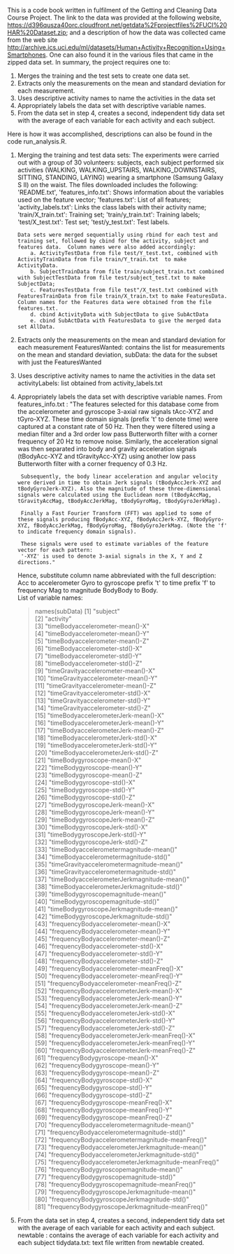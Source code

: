 This is a code book written in fulfilment of the Getting and Cleaning Data Course Project. The link to the data was provided at the following website, https://d396qusza40orc.cloudfront.net/getdata%2Fprojectfiles%2FUCI%20HAR%20Dataset.zip; 
and a description of how the data was collected came from the web site http://archive.ics.uci.edu/ml/datasets/Human+Activity+Recognition+Using+Smartphones.  One can also found it in the various files that came in the zipped data set.
In summary, the project requires one to:
1. Merges the training and the test sets to create one data set.
2. Extracts only the measurements on the mean and standard deviation for each measurement.
3. Uses descriptive activity names to name the activities in the data set
4. Appropriately labels the data set with descriptive variable names.
5. From the data set in step 4, creates a second, independent tidy data set with the average of each variable for each activity and each subject.

Here is how it was accomplished, descriptions can also be found in the code run_analysis.R.
1.  Merging the training and test data sets:
		The experiments were carried out with a group of 30 volunteers: subjects, each subject performed six activities (WALKING, WALKING_UPSTAIRS, WALKING_DOWNSTAIRS, SITTING, STANDING, LAYING) wearing a smartphone (Samsung Galaxy S II) on the waist. The files downloaded includes the following:  'README.txt', 'features_info.txt': Shows information about the variables used on the feature vector; 'features.txt': List of all features; 'activity_labels.txt': Links the class labels with their activity name; 'train/X_train.txt': Training set; 'train/y_train.txt': Training labels; 'test/X_test.txt': Test set; 'test/y_test.txt': Test labels.

		Data sets were merged sequentially using rbind for each test and training set, followed by cbind for the activity, subject and features data.  Column names were also added accordingly:
			a. ActivityTestData from file test/Y_test.txt, combined with ActivityTrainData from file train/Y_train.txt	to make ActivityData.
			b. SubjectTrainData from file train/subject_train.txt combined with SubjectTestData from file test/subject_test.txt to make SubjectData; 
			c. FeaturesTestData from file test"/X_test.txt combined with FeaturesTrainData from file train/X_train.txt to make FeaturesData.  Column names for the Features data were obtained from the file features.txt.
			d. cbind ActivityData with SubjectData to give SubActData
			e. cbind SubActData with FeaturesData to give the merged data set AllData.
2. 	Extracts only the measurements on the mean and standard deviation for each measurement
		FeaturesWanted:  contains the list for measurements on the mean and standard deviation,
		subData:  the data for the subset with just the FeaturesWanted

3. Uses descriptive activity names to name the activities in the data set
		activityLabels: list obtained from activity_labels.txt
		
4. Appropriately labels the data set with descriptive variable names.
	From features_info.txt : 
		"The features selected for this database come from the accelerometer and gyroscope 3-axial raw signals tAcc-XYZ and tGyro-XYZ. These time domain signals (prefix 't' to denote time) were captured at a constant rate of 50 Hz. Then they were filtered using a median filter and a 3rd order low pass Butterworth filter with a corner frequency of 20 Hz to remove noise. Similarly, the acceleration signal was then separated into body and gravity acceleration signals (tBodyAcc-XYZ and tGravityAcc-XYZ) using another low pass Butterworth filter with a corner frequency of 0.3 Hz. 

		Subsequently, the body linear acceleration and angular velocity were derived in time to obtain Jerk signals (tBodyAccJerk-XYZ and tBodyGyroJerk-XYZ). Also the magnitude of these three-dimensional signals were calculated using the Euclidean norm (tBodyAccMag, tGravityAccMag, tBodyAccJerkMag, tBodyGyroMag, tBodyGyroJerkMag). 

		Finally a Fast Fourier Transform (FFT) was applied to some of these signals producing fBodyAcc-XYZ, fBodyAccJerk-XYZ, fBodyGyro-XYZ, fBodyAccJerkMag, fBodyGyroMag, fBodyGyroJerkMag. (Note the 'f' to indicate frequency domain signals). 

		These signals were used to estimate variables of the feature vector for each pattern:  
		'-XYZ' is used to denote 3-axial signals in the X, Y and Z directions."
	Hence, substitute column name abbreviated with the full description:
		Acc to accelerometer
		Gyro to gyroscope
		prefix 't' to time
		prefix 'f' to frequency 
		Mag to magnitude
		BodyBody to Body.  
	List of variable names:
	> names(subData)
		[1] "subject"                                           
		[2] "activity"                                          
		[3] "timeBodyaccelerometer-mean()-X"                    
		[4] "timeBodyaccelerometer-mean()-Y"                    
		[5] "timeBodyaccelerometer-mean()-Z"                    
		[6] "timeBodyaccelerometer-std()-X"                     
		[7] "timeBodyaccelerometer-std()-Y"                     
		[8] "timeBodyaccelerometer-std()-Z"                     
		[9] "timeGravityaccelerometer-mean()-X"                 
		[10] "timeGravityaccelerometer-mean()-Y"                 
		[11] "timeGravityaccelerometer-mean()-Z"                 
		[12] "timeGravityaccelerometer-std()-X"                  
		[13] "timeGravityaccelerometer-std()-Y"                  
		[14] "timeGravityaccelerometer-std()-Z"                  
		[15] "timeBodyaccelerometerJerk-mean()-X"                
		[16] "timeBodyaccelerometerJerk-mean()-Y"                
		[17] "timeBodyaccelerometerJerk-mean()-Z"                
		[18] "timeBodyaccelerometerJerk-std()-X"                 
		[19] "timeBodyaccelerometerJerk-std()-Y"                 
		[20] "timeBodyaccelerometerJerk-std()-Z"                 
		[21] "timeBodygyroscope-mean()-X"                        
		[22] "timeBodygyroscope-mean()-Y"                        
		[23] "timeBodygyroscope-mean()-Z"                        
		[24] "timeBodygyroscope-std()-X"                         
		[25] "timeBodygyroscope-std()-Y"                         
		[26] "timeBodygyroscope-std()-Z"                         
		[27] "timeBodygyroscopeJerk-mean()-X"                    
		[28] "timeBodygyroscopeJerk-mean()-Y"                    
		[29] "timeBodygyroscopeJerk-mean()-Z"                    
		[30] "timeBodygyroscopeJerk-std()-X"                     
		[31] "timeBodygyroscopeJerk-std()-Y"                     
		[32] "timeBodygyroscopeJerk-std()-Z"                     
		[33] "timeBodyaccelerometermagnitude-mean()"             
		[34] "timeBodyaccelerometermagnitude-std()"              
		[35] "timeGravityaccelerometermagnitude-mean()"          
		[36] "timeGravityaccelerometermagnitude-std()"           
		[37] "timeBodyaccelerometerJerkmagnitude-mean()"         
		[38] "timeBodyaccelerometerJerkmagnitude-std()"          
		[39] "timeBodygyroscopemagnitude-mean()"                 
		[40] "timeBodygyroscopemagnitude-std()"                  
		[41] "timeBodygyroscopeJerkmagnitude-mean()"             
		[42] "timeBodygyroscopeJerkmagnitude-std()"              
		[43] "frequencyBodyaccelerometer-mean()-X"               
		[44] "frequencyBodyaccelerometer-mean()-Y"               
		[45] "frequencyBodyaccelerometer-mean()-Z"               
		[46] "frequencyBodyaccelerometer-std()-X"                
		[47] "frequencyBodyaccelerometer-std()-Y"                
		[48] "frequencyBodyaccelerometer-std()-Z"                
		[49] "frequencyBodyaccelerometer-meanFreq()-X"           
		[50] "frequencyBodyaccelerometer-meanFreq()-Y"           
		[51] "frequencyBodyaccelerometer-meanFreq()-Z"           
		[52] "frequencyBodyaccelerometerJerk-mean()-X"           
		[53] "frequencyBodyaccelerometerJerk-mean()-Y"           
		[54] "frequencyBodyaccelerometerJerk-mean()-Z"           
		[55] "frequencyBodyaccelerometerJerk-std()-X"            
		[56] "frequencyBodyaccelerometerJerk-std()-Y"            
		[57] "frequencyBodyaccelerometerJerk-std()-Z"            
		[58] "frequencyBodyaccelerometerJerk-meanFreq()-X"       
		[59] "frequencyBodyaccelerometerJerk-meanFreq()-Y"       
		[60] "frequencyBodyaccelerometerJerk-meanFreq()-Z"       
		[61] "frequencyBodygyroscope-mean()-X"                   
		[62] "frequencyBodygyroscope-mean()-Y"                   
		[63] "frequencyBodygyroscope-mean()-Z"                   
		[64] "frequencyBodygyroscope-std()-X"                    
		[65] "frequencyBodygyroscope-std()-Y"                    
		[66] "frequencyBodygyroscope-std()-Z"                    
		[67] "frequencyBodygyroscope-meanFreq()-X"               
		[68] "frequencyBodygyroscope-meanFreq()-Y"               
		[69] "frequencyBodygyroscope-meanFreq()-Z"               
		[70] "frequencyBodyaccelerometermagnitude-mean()"        
		[71] "frequencyBodyaccelerometermagnitude-std()"         
		[72] "frequencyBodyaccelerometermagnitude-meanFreq()"    
		[73] "frequencyBodyaccelerometerJerkmagnitude-mean()"    
		[74] "frequencyBodyaccelerometerJerkmagnitude-std()"     
		[75] "frequencyBodyaccelerometerJerkmagnitude-meanFreq()"
		[76] "frequencyBodygyroscopemagnitude-mean()"            
		[77] "frequencyBodygyroscopemagnitude-std()"             
		[78] "frequencyBodygyroscopemagnitude-meanFreq()"        
		[79] "frequencyBodygyroscopeJerkmagnitude-mean()"        
		[80] "frequencyBodygyroscopeJerkmagnitude-std()"         
		[81] "frequencyBodygyroscopeJerkmagnitude-meanFreq()"  
		
5. From the data set in step 4, creates a second, independent tidy data set with the average of each variable for each activity and each subject.
	newtable : contains the average of each variable for each activity and each subject
	tidydata.txt: text file written from newtable created.	

			